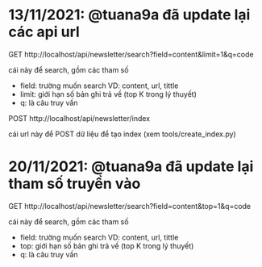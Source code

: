 # 13/11/2021: @tuana9a đã update lại các api url

GET http://localhost/api/newsletter/search?field=content&limit=1&q=code

cái này để search, gồm các tham số

- field: trường muốn search VD: content, url, tittle
- limit: giới hạn số bản ghi trả về (top K trong lý thuyết)
- q: là câu truy vấn

POST http://localhost/api/newsletter/index

cái url này để POST dữ liệu để tạo index (xem tools/create_index.py)

# 20/11/2021: @tuana9a đã update lại tham số truyền vào

GET http://localhost/api/newsletter/search?field=content&top=1&q=code

cái này để search, gồm các tham số

- field: trường muốn search VD: content, url, tittle
- top: giới hạn số bản ghi trả về (top K trong lý thuyết)
- q: là câu truy vấn